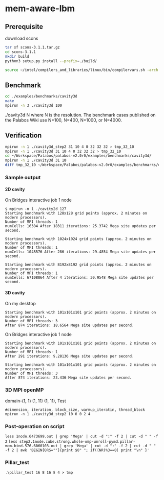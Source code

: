 # mem-aware-lbm

## Prerequisite
download scons
```bash
tar xf scons-3.1.1.tar.gz
cd scons-3.1.1
mkdir build
python3 setup.py install --prefix=./build/

source ~/intel/compilers_and_libraries/linux/bin/compilervars.sh -arch intel64 -platform linux
```

## Benchmark
```bash
cd ./examples/benchmarks/cavity3d
make
mpirun -n 3 ./cavity3d 100
```
./cavity3d N
where N is the resolution. The benchmark cases published 
on the Palabos Wiki use N=100, N=400, N=1000, or N=4000.

## Verification
```bash
mpirun -n 1 ./cavity3d_step2 31 10 4 0 32 32 32 > tmp_32_10
mpirun -n 1 ./cavity3d 31 10 4 0 32 32 32 > tmp_32_10
cd ~/Workspace/Palabos/palabos-v2.0r0/examples/benchmarks/cavity3d/
mpirun -n 1 ./cavity3d 31 10
diff tmp_32_10 ~/Workspace/Palabos/palabos-v2.0r0/examples/benchmarks/cavity3d/tmp_32_10
```

### Sample output

#### 2D cavity
On Bridges interactive job 1 node
```
$ mpirun -n 1 ./cavity2d 127
Starting benchmark with 128x128 grid points (approx. 2 minutes on modern processors).
Number of MPI threads: 1
numCells: 16384 After 18311 iterations: 25.3742 Mega site updates per second.

Starting benchmark with 1024x1024 grid points (approx. 2 minutes on modern processors).
Number of MPI threads: 1
numCells: 1048576 After 286 iterations: 29.4854 Mega site updates per second.

Starting benchmark with 8192x8192 grid points (approx. 2 minutes on modern processors).
Number of MPI threads: 1
numCells: 67108864 After 4 iterations: 30.9548 Mega site updates per second.

```

#### 3D cavity
On my desktop
```
Starting benchmark with 101x101x101 grid points (approx. 2 minutes on modern processors).
Number of MPI threads: 3
After 874 iterations: 18.6564 Mega site updates per second.
```

On Bridges interactive job 1 node
```
Starting benchmark with 101x101x101 grid points (approx. 2 minutes on modern processors).
Number of MPI threads: 1
After 291 iterations: 9.28136 Mega site updates per second.

Starting benchmark with 101x101x101 grid points (approx. 2 minutes on modern processors).
Number of MPI threads: 3
After 874 iterations: 23.436 Mega site updates per second.
```

### 3D MPI openMP
domain-(1, 1) (1, 11) (1, 11), Test
```
#dimension, iteration, block_size, warmup_iteratin, thread_block
mpirun -n 1 ./cavity3d_step2 10 0 0 2 4
```

### Post-operation on script
`less 1node.6473699.out | grep 'Mega' | cut -d ":" -f 2 | cut -d " " -f 2`
`less step2.1node.cube.strong.whole-omp-unroll-pymd.pillar-mem.bind.576.6060103.out | grep 'Mega' | cut -d ":" -f 2 | cut -d " " -f 2 | awk 'BEGIN{ORS=""}{print $0" "; if((NR)%3==0) print "\n" }'`

### Pillar_test
`.\pillar_test 16 8 16 8 4 > tmp`
